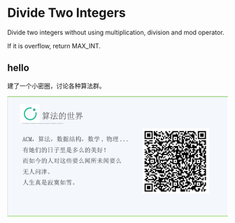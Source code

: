 # Divide Two Integers

Divide two integers without using multiplication, division and mod operator.  

If it is overflow, return MAX_INT.  



## hello

建了一个小密圈，讨论各种算法群。  

![小密圈](/images/suanfa_xiaomiquan.jpg)

